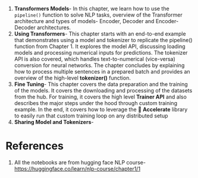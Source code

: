 
1. **Transformers Models**- In this chapter, we learn how to use the `pipeline()` function to solve NLP tasks, overview of the Transformer architecture and types of models- Encoder, Decoder and Encoder-Decoder architectures.
2. **Using Transformers**- This chapter starts with an end-to-end example that demonstrates using a model and tokenizer to 
 replicate the pipeline() function from Chapter 1. It explores the model API, discussing loading models and processing numerical inputs for predictions. The tokenizer API is also covered, which handles text-to-numerical (vice-versa) conversion for neural networks. The chapter concludes by explaining how to process multiple sentences in a prepared batch and provides an overview of the high-level **tokenizer()** function.
3. **Fine Tuning**- This chapter covers the data preparation and the training of the models. It covers the downloading and processing of the datasets from the hub. For training, it covers the high level **Trainer API** and also describes the major steps under the hood through custom training example. In the end, it covers how to leverage the 🤗 **Accelerate** library to easily run that custom training loop on any distributed setup    
4. **Sharing Model and Tokenizers**- 





# References
1. All the notebooks are from hugging face NLP course- https://huggingface.co/learn/nlp-course/chapter1/1